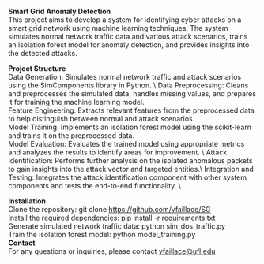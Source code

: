 **Smart Grid Anomaly Detection**\
This project aims to develop a system for identifying cyber attacks on a smart grid network using machine learning techniques. The system simulates normal network traffic data and various attack scenarios, trains an isolation forest model for anomaly detection, and provides insights into the detected attacks.

**Project Structure**\
Data Generation: Simulates normal network traffic and attack scenarios using the SimComponents library in Python. \ 
Data Preprocessing: Cleans and preprocesses the simulated data, handles missing values, and prepares it for training the machine learning model.\
Feature Engineering: Extracts relevant features from the preprocessed data to help distinguish between normal and attack scenarios. \
Model Training: Implements an isolation forest model using the scikit-learn and trains it on the preprocessed data. \
Model Evaluation: Evaluates the trained model using appropriate metrics and analyzes the results to identify areas for improvement. \ 
Attack Identification: Performs further analysis on the isolated anomalous packets to gain insights into the attack vector and targeted entities.\ 
Integration and Testing: Integrates the attack identification component with other system components and tests the end-to-end functionality. \ 

**Installation** \
Clone the repository: git clone https://github.com/vfaillace/SG \
Install the required dependencies: pip install -r requirements.txt \
Generate simulated network traffic data: python sim_dos_traffic.py \
Train the isolation forest model: python model_training.py \
**Contact**\
For any questions or inquiries, please contact vfaillace@ufl.edu
